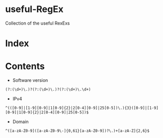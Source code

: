 # useful-RegEx
Collection of the useful RexExs


# Index


# Contents
* Software version
```regex
(?:(\d+)\.)?(?:(\d+)\.)?(?:(\d+)\.\d+)
```

* IPv4
```regex
^(([0-9]|[1-9][0-9]|1[0-9]{2}|2[0-4][0-9]|25[0-5])\.){3}([0-9]|[1-9][0-9]|1[0-9]{2}|2[0-4][0-9]|25[0-5])$
```

* Domain
```regex
^([a-zA-Z0-9]([a-zA-Z0-9\-]{0,61}[a-zA-Z0-9])?\.)+[a-zA-Z]{2,6}$
```

